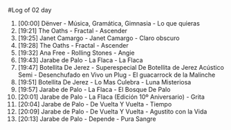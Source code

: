 #Log of 02 day

1. [00:00] Dënver - Música, Gramática, Gimnasia - Lo que quieras
1. [19:21] The Oaths - Fractal - Ascender
1. [19:25] Janet Camargo - Janet Camargo - Claro obscuro
1. [19:28] The Oaths - Fractal - Ascender
1. [19:32] Ana Free - Rolling Stones - Angie
1. [19:43] Jarabe de Palo - La Flaca - La Flaca
1. [19:47] Botellita De Jerez - Superespecial De Botellita de Jerez Acústico Semi - Desenchufado en Vivo un Plug - El guacarrock de la Malinche
1. [19:51] Botellita De Jerez - Lo Mas Culebra - Luna Misteriosa
1. [19:57] Jarabe de Palo - La Flaca - El Bosque De Palo
1. [20:01] Jarabe de Palo - La Flaca (Edición 10º Aniversario) - Grita
1. [20:04] Jarabe de Palo - De Vuelta Y Vuelta - Tiempo
1. [20:09] Jarabe de Palo - De Vuelta Y Vuelta - Agustito con la Vida
1. [20:13] Jarabe de Palo - Depende - Pura Sangre
